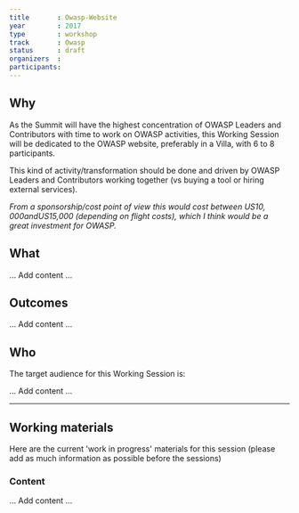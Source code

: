 ```yaml
---
title       : Owasp-Website
year		: 2017
type        : workshop
track       : Owasp
status      : draft
organizers  :
participants:
---
```


## Why

As the Summit will have the highest concentration of OWASP Leaders and Contributors with time to work on OWASP activities, this Working Session will be dedicated to the OWASP website, preferably in a Villa, with 6 to 8 participants. 

This kind of activity/transformation should be done and driven by OWASP Leaders and Contributors working together (vs buying a tool or hiring external services).

_From a sponsorship/cost point of view this would cost between US$10,000 and US$15,000 (depending on flight costs), which I think would be a great investment for OWASP._

## What

... Add content ...

## Outcomes 

... Add content ...

## Who

The target audience for this Working Session is:

... Add content ...

--- 

## Working materials

Here are the current 'work in progress' materials for this session (please add as much information as possible before the sessions)

### Content

... Add content ...



 




